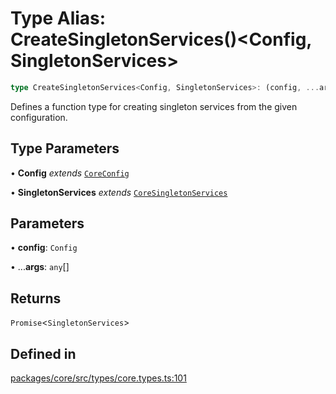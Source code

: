 # Type Alias: CreateSingletonServices()\<Config, SingletonServices\>

```ts
type CreateSingletonServices<Config, SingletonServices>: (config, ...args) => Promise<SingletonServices>;
```

Defines a function type for creating singleton services from the given configuration.

## Type Parameters

• **Config** *extends* [`CoreConfig`](../interfaces/CoreConfig.md)

• **SingletonServices** *extends* [`CoreSingletonServices`](../interfaces/CoreSingletonServices.md)

## Parameters

• **config**: `Config`

• ...**args**: `any`[]

## Returns

`Promise`\<`SingletonServices`\>

## Defined in

[packages/core/src/types/core.types.ts:101](https://github.com/vramework/vramework/blob/effbb4c429219b23928f1b1f0fcdb2fd3899355c/packages/core/src/types/core.types.ts#L101)
